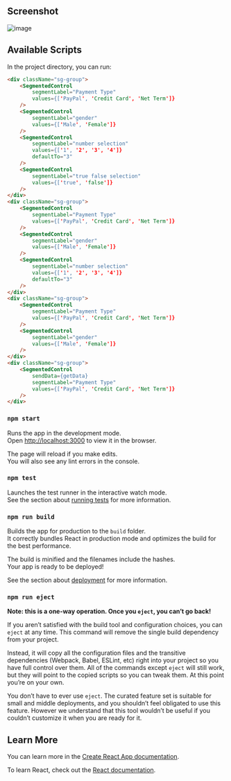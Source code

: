 ## Screenshot

![image](https://user-images.githubusercontent.com/1895266/66258584-f25e4e00-e774-11e9-8d67-8494568a3579.png)

## Available Scripts

In the project directory, you can run:
```html
<div className="sg-group">
    <SegmentedControl
        segmentLabel="Payment Type"
        values={['PayPal', 'Credit Card', 'Net Term']}
    />
    <SegmentedControl
        segmentLabel="gender"
        values={['Male', 'Female']}
    />
    <SegmentedControl
        segmentLabel="number selection"
        values={['1', '2', '3', '4']}
        defaultTo="3"
    />
    <SegmentedControl
        segmentLabel="true false selection"
        values={['true', 'false']}
    />
</div>
<div className="sg-group">
    <SegmentedControl
        segmentLabel="Payment Type"
        values={['PayPal', 'Credit Card', 'Net Term']}
    />
    <SegmentedControl
        segmentLabel="gender"
        values={['Male', 'Female']}
    />
    <SegmentedControl
        segmentLabel="number selection"
        values={['1', '2', '3', '4']}
        defaultTo="3"
    />
</div>
<div className="sg-group">
    <SegmentedControl
        segmentLabel="Payment Type"
        values={['PayPal', 'Credit Card', 'Net Term']}
    />
    <SegmentedControl
        segmentLabel="gender"
        values={['Male', 'Female']}
    />
</div>
<div className="sg-group">
    <SegmentedControl
        sendData={getData}
        segmentLabel="Payment Type"
        values={['PayPal', 'Credit Card', 'Net Term']}
    />
</div>
 ```

### `npm start`

Runs the app in the development mode.<br>
Open [http://localhost:3000](http://localhost:3000) to view it in the browser.

The page will reload if you make edits.<br>
You will also see any lint errors in the console.

### `npm test`

Launches the test runner in the interactive watch mode.<br>
See the section about [running tests](https://facebook.github.io/create-react-app/docs/running-tests) for more information.

### `npm run build`

Builds the app for production to the `build` folder.<br>
It correctly bundles React in production mode and optimizes the build for the best performance.

The build is minified and the filenames include the hashes.<br>
Your app is ready to be deployed!

See the section about [deployment](https://facebook.github.io/create-react-app/docs/deployment) for more information.

### `npm run eject`

**Note: this is a one-way operation. Once you `eject`, you can’t go back!**

If you aren’t satisfied with the build tool and configuration choices, you can `eject` at any time. This command will remove the single build dependency from your project.

Instead, it will copy all the configuration files and the transitive dependencies (Webpack, Babel, ESLint, etc) right into your project so you have full control over them. All of the commands except `eject` will still work, but they will point to the copied scripts so you can tweak them. At this point you’re on your own.

You don’t have to ever use `eject`. The curated feature set is suitable for small and middle deployments, and you shouldn’t feel obligated to use this feature. However we understand that this tool wouldn’t be useful if you couldn’t customize it when you are ready for it.

## Learn More

You can learn more in the [Create React App documentation](https://facebook.github.io/create-react-app/docs/getting-started).

To learn React, check out the [React documentation](https://reactjs.org/).
